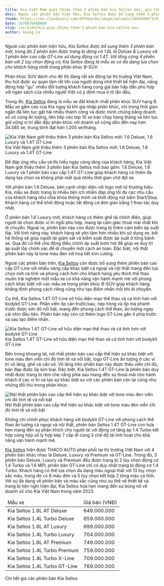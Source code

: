 ```yaml
---
title: Kia Việt Nam giới thiệu thêm 3 phiên bản kia Seltos mới, gia tăng lựa chọn cho khách Việt
desc: Ngoài các phiên bản hiện hữu, Kia Seltos được bổ sung thêm 3 phiên bản mới, trong đó 2 phiên bản được trang bị động cơ 1.6L là Deluxe & Luxury và 1 phiên bản cao cấp GT-Line sử dụng động cơ 1.4T.
thumb: https://res.cloudinary.com/dfhheac8o/image/upload/v1695440472/KIA/KIA%20Posts/kia-seltos-ra-mat-3-phien-ban-moi-thumb_ttt4fx.webp
date: 1676876400000
slug: /su-kien/kia-gioi-thieu-them-3-phien-ban-kia-seltos-moi
author: Giang Le
---
```


_Ngoài các phiên bản hiện hữu, Kia Seltos được bổ sung thêm 3 phiên bản mới, trong đó 2 phiên bản được trang bị động cơ 1.6L là Deluxe & Luxury và 1 phiên bản cao cấp GT-Line sử dụng động cơ 1.4T. Với tổng cộng 4 phiên bản với 2 tùy chọn động cơ, Kia Seltos đang là mẫu xe có đa dạng lựa chọn cho khách hàng nhất trong phân khúc B-SUV._

Phân khúc SUV dành cho đô thị đang rất sôi động tại thị trường Việt Nam, thu hút được sự quan tâm rất lớn của người dùng nhờ thiết kế hiện đại, năng động hợp "gu" nhiều đối tượng khách hàng cùng giá bán hấp dẫn phù hợp với ngân sách của nhiều người Việt có ý định mua ô tô lần đầu.

Trong đó, [Kia Seltos](https://seltos.kiavietnam.com.vn/) đang là mẫu xe đắt khách nhất phân khúc SUV hạng B. Mẫu xe gầm cao của Kia ngay từ khi gia nhập phân khúc, chỉ trong thời gian ngắn đã liên tục gặt hái nhiều thành công và được minh chứng bằng doanh số vô cùng ấn tượng, liên tiếp vào top 10 xe bán chạy hàng tháng và liên tục giữ vững vị trí dẫn đầu phân khúc với doanh số cộng dồn đến nay hơn 34.585 xe, trung bình đạt hơn 1.200 xe/tháng.

<div class="post-img-wrapper" style={{aspectRatio:2.3}}>
<Image src="https://res.cloudinary.com/dfhheac8o/image/upload/v1695357789/KIA/KIA%20Posts/kia-seltos-14-turbo-gt-line_jtjq2t.webp" alt="Kia Việt Nam giới thiệu thêm 3 phiên bản Kia Seltos mới: 1.6 Deluxe, 1.6 Luxury và 1.4T GT-Line" fill={true} />
<span class="post-img-title">Kia Việt Nam giới thiệu thêm 3 phiên bản Kia Seltos mới: 1.6 Deluxe, 1.6 Luxury và 1.4T GT-Line</span>
</div>

Để đáp ứng nhu cầu và thị hiếu ngày càng tăng của khách hàng, Kia Việt Nam giới thiệu thêm 3 phiên bản Kia Seltos mới bao gồm: 1.6 Deluxe, 1.6 Luxury và 1 phiên bản cao cấp 1.4T GT-Line giúp khách hàng có thêm đa dạng lựa chọn và không phải mất quá nhiều thời gian chờ đợi xe.

Với phiên bản 1.6 Deluxe, bên cạnh nhận diện với logo mới từ thương hiệu Kia, mẫu xe được trang bị nhiều tiện ích nhằm đáp ứng tối đa các nhu cầu của khách hàng như chìa khóa thông minh và khởi động nút bấm Start/Stop. Khách hàng có thể khởi động hoặc tắt động cơ đơn giản bằng 1 thao tác duy nhất.

Ở phiên bản 1.6 Luxury mới, khách hàng có thêm ghế lái chỉnh điện, giúp người lái chọn được vị trí ngồi phù hợp, mang lại cảm giác thoải mái nhất khi di chuyển. Ngoài ra, phiên bản này còn được trang bị thêm cảm biến áp suất lốp. Với tính năng này, khách hàng sẽ yên tâm hơn nhiều khi sử dụng xe, bởi hệ thống sẽ giúp người lái giám sát và kiểm soát được áp suất ở từng bánh xe. Qua đó có thể chủ động điều chỉnh áp suất bơm hơi để giúp xe duy trì áp suất lốp chính xác để di chuyển một cách an toàn. Đặc biệt, nội thất phiên bản này là tone màu đen với hoạ tiết kim cương.

Ngoài các phiên bản trên, [Kia Seltos](https://seltos.kiavietnam.com.vn/) còn được bổ sung thêm phiên bản cao cấp GT-Line với nhiều nâng cấp khác biệt cả ngoại và nội thất mang đến lựa chọn mới cá tính và phong cách hơn cho khách hàng yêu thích thể thao muốn trải nghiệm một mẫu xe có khả năng vận hành mạnh mẽ với phong cách khác biệt với các mẫu xe trong phân khúc B-SUV giúp khách hàng khẳng định phong cách riêng cũng như tạo điểm nhấn mỗi khi di chuyển.

Cụ thể, Kia Seltos 1.4T GT-Line sở hữu diện mạo thể thao và cá tính hơn với bodykit GT-Line. Phần viền ốp cản trước/sau, nẹp hông và ốp má phanh trước được sơn đỏ nổi bật, mang đến phong cách thể thao, ấn tượng ngay cái nhìn đầu tiên. Phiên bản này còn có thêm logo GT-Line gắn ở phía trước và sau tạo điểm nhấn.

<div class="post-img-wrapper" style={{aspectRatio:1.776}}>
<Image src="https://res.cloudinary.com/dfhheac8o/image/upload/v1695357790/KIA/KIA%20Posts/kia-seltos-gt-line_kbsmvp.webp" alt="Kia Seltos 1.4T GT-Line sở hữu diện mạo thể thao và cá tính hơn với bodykit GT-Line" fill={true} />
<span class="post-img-title">Kia Seltos 1.4T GT-Line sở hữu diện mạo thể thao và cá tính hơn với bodykit GT-Line</span>
</div>

Bên trong khoang lái, nội thất phiên bản cao cấp thể hiện sự khác biệt với tone màu đen viền chỉ đỏ tinh tế và nổi bật, logo GT-Line ấn tượng ở các vị trí vô lăng, ghế và cần số. Vô lăng trên phiên bản này được thêu viền chỉ đỏ, bàn đạp được ốp kim loại. Đặc biệt, Kia Seltos 1.4T GT-Line là phiên bản duy nhất được trang bị rèm che nắng phía sau mang đến sự thoải mái cho hành khách ở các vị trí và tạo sự khác biệt so với các phiên bản còn lại cũng như những đối thủ trong phân khúc.

<div class="post-img-wrapper" style={{aspectRatio:1.776}}>
<Image src="https://res.cloudinary.com/dfhheac8o/image/upload/v1695357790/KIA/KIA%20Posts/noi-that-kia-seltos-gt-line_hqz5qr.webp" alt="Nội thất phiên bản cao cấp thể hiện sự khác biệt với tone màu đen viền chỉ đỏ tinh tế và nổi bật" fill={true} />
<span class="post-img-title">Nội thất phiên bản cao cấp thể hiện sự khác biệt với tone màu đen viền chỉ đỏ tinh tế và nổi bật</span>
</div>

Không chỉ chinh phục khách hàng với bodykit GT-Line với phong cách thể thao ấn tượng cả ngoại và nội thất, phiên bản Seltos 1.4T GT-Line còn hứa hẹn mang đến sự phấn khích cho người lái với động cơ tăng áp 1.4 Turbo kết hợp cùng hộp số ly hợp kép 7 cấp đi cùng 3 chế độ lái linh hoạt cho khả năng vận hành mạnh mẽ.

[Kia Seltos](https://kiavietnam.com.vn/chi-tiet-san-pham/seltos) hiện được THACO AUTO phân phối tại thị trường Việt Nam với 4 phiên bản khác nhau là Deluxe, Luxury và Premium và GT-Line. Trong đó, 3 phiên bản Deluxe, Luxury và Premium đều được trang bị 2 tùy chọn động cơ 1.4 Turbo và 1.6 MPI, phiên bản GT-Line chỉ có duy nhất trang bị động cơ 1.4 Turbo. Khách hàng có thể lựa chọn đa dạng màu ngoại thất với 13 tùy chọn sắc màu, trong đó có 8 màu đơn và 5 tùy chọn kết hợp 2 tông màu cá tính. Với sự đa dạng về phiên bản và màu sắc cũng như ưu thế về thiết kế và trang bị tiện nghi hiện đại, Kia Seltos hứa hẹn mang đến sự bùng nổ về doanh số cho Kia Việt Nam trong năm 2023.

<table>
  <thead>
    <tr>
      <td>Mẫu xe</td>
      <td>Giá bán (VNĐ)</td>
    </tr>
  </thead>

  <tbody>
    <tr>
      <td>Kia Seltos 1.6L AT Deluxe</td>
      <td>649.000.000</td>
    </tr>
    <tr>
      <td>Kia Seltos 1.4L Turbo Deluxe</td>
      <td>659.000.000</td>
    </tr>
    <tr>
      <td>Kia Seltos 1.6L AT Luxury</td>
      <td>699.000.000</td>
    </tr>
    <tr>
      <td>Kia Seltos 1.4L Turbo Luxury</td>
      <td>704.000.000</td>
    </tr>
    <tr>
      <td>Kia Seltos 1.6L AT Premium</td>
      <td>749.000.000</td>
    </tr>
    <tr>
      <td>Kia Seltos 1.4L Turbo Premium</td>
      <td>759.000.000</td>
    </tr>
    <tr>
      <td>Kia Seltos 1.4L Turbo X-Line</td>
      <td>709.000.000</td>
    </tr>
    <tr>
      <td>Kia Seltos 1.4L Turbo GT-Line</td>
      <td>769.000.000</td>
    </tr>
  </tbody>
</table>

<p class="table-title">Chi tiết giá các phiên bản Kia Seltos</p>
